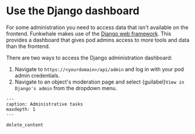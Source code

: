 # Use the Django dashboard

For some administration you need to access data that isn't available on the frontend. Funkwhale makes use of the [Django web framework](https://www.djangoproject.com/). This provides a dashboard that gives pod admins access to more tools and data than the frontend.

There are two ways to access the Django administration dashboard:

1. Navigate to `https://<yourdomain>/api/admin` and log in with your pod admin credentials.
2. Navigate to an object's moderation page and select {guilabel}`View in Django's admin` from the dropdown menu.

```{toctree}
---
caption: Administrative tasks
maxdepth: 1
---

delete_content

```
